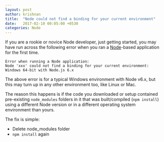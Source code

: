 ```yaml
---
layout: post
author: krishnan
title:  "Node could not find a binding for your current environment"
date:   2017-02-10 00:05:00 +0530
categories: Node
---
```


If you are a rookie or novice Node developer, just getting started, you may have
run across the following error when you ran a [Node][]-based application for the
first time.

    Error when running a Node application:
	Node 'xxx' could not find a binding for your current environment: Windows 64-bit with Node.js 6.x

The above error is for a typical Windows environment with Node v6.x, but this may
turn up in any other environment too, like Linux or Mac.

The reason this happens is if the code you downloaded or setup contained pre-existing
`node_modules` folders in it that was built/compiled (`npm install`) using a different
Node version or in a different operating system environment than yours.

The fix is simple:
- Delete node_modules folder
- `npm install` again


[Node]: https://nodejs.org/en/
